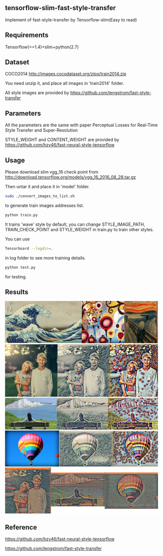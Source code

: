 ## tensorflow-slim-fast-style-transfer
Implement of fast-style-transfer by Tensorflow-slim(Easy to read)
## Requirements
Tensorflow(>=1.4)+slim+python(2.7)
## Dataset
COCO2014 http://images.cocodataset.org/zips/train2014.zip

You need unzip it, and place all images in 'train2014' folder.

All style images are provided by https://github.com/lengstrom/fast-style-transfer
## Parameters
All the parameters are the same with paper Perceptual Losses for Real-Time Style Transfer and Super-Resolution
  
STYLE_WEIGHT and CONTENT_WEIGHT are provided by https://github.com/hzy46/fast-neural-style-tensorflow 
## Usage
Please download slim vgg_16 check point from http://download.tensorflow.org/models/vgg_16_2016_08_28.tar.gz

Then untar it and place it in 'model' folder.
```Bash
sudo ./convert_images_to_list.sh
```
to generate train images addresses list.
```Python
python train.py
```
It trains 'wave' style by default, you can change STYLE_IMAGE_PATH, TRAIN_CHECK_POINT and STYLE_WEIGHT in train.py to train other styles.

You can use 
```Bash
Tensorboard --logdir=.
```
in log folder to see more training details.

```Python
python test.py
```
for testing.
## Results
![](https://github.com/2012013382/tensorflow-slim-fast-style-transfer/blob/master/test/style_image.jpg)
![](https://github.com/2012013382/tensorflow-slim-fast-style-transfer/blob/master/test/result1.jpg)
![](https://github.com/2012013382/tensorflow-slim-fast-style-transfer/blob/master/test/result2.jpg)
![](https://github.com/2012013382/tensorflow-slim-fast-style-transfer/blob/master/test/result3.jpg)
![](https://github.com/2012013382/tensorflow-slim-fast-style-transfer/blob/master/test/result4.jpg)
## Reference
https://github.com/hzy46/fast-neural-style-tensorflow

https://github.com/lengstrom/fast-style-transfer
